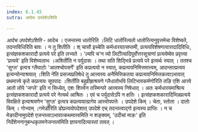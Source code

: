 ```yaml
---
index: 6.1.45
sutra: आदेच उपदेशेऽशिति

---
```

_आदेच उपदेशेऽशिति_ - आदेच । एजन्तस्य धातोरिति ।लिटि धातो॑रित्यतो धातोरित्यनुवृत्तमेचा विशेष्यते, तदन्तविधिरिति बावः । न तु शितीति । श् चासौ इच्चेति कर्मधारयात्सप्तमी, प्रत्ययविशेषणत्वात्तदादिविधिः, इत्संज्ञकशकारादौ प्रत्यये परे इति लभ्यते । 'ल्यपि च'न व्यो लिटी॑त्यादिपूर्वोत्तरसूत्राणां प्रत्ययेष्वेव प्रवृत्त्या 'प्रत्यये' इति विशेष्यलाभः ।अशिती॑ति न पर्युदासः । तथा सति शिद्भिन्ने प्रत्यये परे इत्यर्थः स्यात् । ततश्च 'सुग्ल' इत्यत्र ग्लैघाटोः 'आतश्चोपसर्गे' इति कप्रत्ययो न स्यात्, कप्रत्ययनिमित्तमात्त्वम्, आदन्तात्प्रत्यय इत्यन्योन्याश्रयात् ।शिति ने॑ति प्रसज्यप्रतिषेधे तु आत्त्वस्य अनैमित्तिकतया कप्रत्ययनिमित्तकत्वाऽभावात् प्रथमात्त्वे कृते कप्रत्ययः सूपपादः ।शिती॑ति बहुव्रीह्राश्रयणे ग्लैधातोर्भावे लिटिभावकर्मणो॑रिति तङि एशि आत्त्वे आतो लोपे 'जग्ले' इति न सिध्येत्, एशः शित्त्वेन तस्मिन्परे आत्त्वस्य निषेधात् । अतः कर्मधारयमाश्रित्य इत्संज्ञकशकारादौ प्रत्यये परे नेत्यर्थ आश्रितः । एवं च पर्युदासेऽपि न क्षतिः । इत्संज्ञकशकारादिभिन्नप्रत्यये विवक्षिते इत्याश्रयणेन 'सुग्ल' इत्यत्र कप्रत्ययात्प्रागेव आत्त्वोपपत्तेः । उपदेशे किम्  । चेता, स्तोता । दातोः किम्  । गोभ्याम् ।गमेर्डो॑रिति डोप्रत्ययोपदेशात् उपदेशे एच् तदन्तत्वाद्गो इत्यस्य प्राप्तिः । न च मेङादीनामुपदेशे एजन्तत्वाऽभावात्कथमात्त्वमिति न शङ्क्यम्, 'उदीचां माङः' इति निर्देशेननानुबन्धकृतमनेजन्तत्व॑मिति ज्ञापनादित्यास्तां तावत् । 
